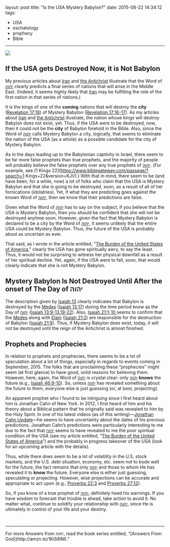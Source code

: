 layout: post
title: "Is the USA Mystery Babylon?"
date: 2015-08-22 14:34:12
tags:
- USA
- eschatology
- prophecy
- Bible
---
![](/images/Mystery_Babylon.jpg)
## If the USA gets Destroyed Now, it is Not Babylon
My previous articles about [Iran](http://answersfromgod.com/2015/05/23/Iran/) and [the Antichrist](http://answersfromgod.com/2015/08/15/Pondering-the-Antichrist/) illustrate that the Word of [&#1497;&#1492;&#1493;&#1492;](http://www.blueletterbible.org/lang/Lexicon/Lexicon.cfm?strongs=H3068&t=KJV) clearly predicts a final series of nations that will arise in the Middle East. (Indeed, it seems highly likely that [Iran](http://answersfromgod.com/2015/05/23/Iran/) may be fulfilling the role of the first nation in that series of nations.)

It is the kings of one of the **coming** nations that will destroy the **city** ([Revelation 17:18](https://www.biblegateway.com/passage/?search=Revelation+17%3A18&version=KJV)) of Mystery Babylon ([Revelation 17:16-17](https://www.biblegateway.com/passage/?search=Revelation+17%3A16-17&version=KJV)). As my articles about [Iran](http://answersfromgod.com/2015/05/23/Iran/) and [the Antichrist](http://answersfromgod.com/2015/08/15/Pondering-the-Antichrist/) illustrate, the nation whose kings will destroy Babylon does not exist, yet. Thus, if the USA were to be destroyed, now, then it could not be the **city** of Babylon foretold in the Bible. Also, since the Word of [&#1497;&#1492;&#1493;&#1492;](http://www.blueletterbible.org/lang/Lexicon/Lexicon.cfm?strongs=H3068&t=KJV) calls Mystery Babylon a city, logically, that seems to eliminate the nation of the USA (as a whole) as a possible candidate for the city of Mystery Babylon.

As in the days leading up to the Babylonian captivity in Israel, there seem to be far more false prophets than true prophets, and the majority of people will probably believe the false prophets over any true prophets of [&#1497;&#1492;&#1493;&#1492;](http://www.blueletterbible.org/lang/Lexicon/Lexicon.cfm?strongs=H3068&t=KJV). (For example, see [1 Kings 22](https://www.biblegateway.com/passage/?search=1 Kings+22&version=KJV).) With that in mind, there seem to be (and have been, for a while, now) a lot of folks who claim that the USA is Mystery Babylon and that she is going to be destroyed, soon, as a result of all of her fornications (idolatries). Yet, if what they are predicting goes against the known Word of [&#1497;&#1492;&#1493;&#1492;](http://www.blueletterbible.org/lang/Lexicon/Lexicon.cfm?strongs=H3068&t=KJV), then we know that their predictions are false.

Given what the Word of [&#1497;&#1492;&#1493;&#1492;](http://www.blueletterbible.org/lang/Lexicon/Lexicon.cfm?strongs=H3068&t=KJV) has to say on the subject, if you believe that the USA is Mystery Babylon, then you should be confident that she will not be destroyed anytime soon. However, given the fact that Mystery Babylon is declared to be a city by the Word of [&#1497;&#1492;&#1493;&#1492;](http://www.blueletterbible.org/lang/Lexicon/Lexicon.cfm?strongs=H3068&t=KJV), it seems unlikely that the entire USA could be Mystery Babylon. Thus, the future of the USA is probably about as uncertain as ever.

That said, as I wrote in the article entitled, "[The Burden of the United States of America](http://answersfromgod.com/2015/08/22/The-Burden-of-the-United-States-of-America/)," clearly the USA has gone spiritually awry, to say the least. Thus, it would not be surprising to witness her physical downfall as a result of her spiritual decline. Yet, again, if the USA were to fall, soon, that would clearly indicate that she is not Mystery Babylon.

## Mystery Babylon Is Not Destroyed Until After the onset of The Day of &#1497;&#1492;&#1493;&#1492;
The description given by [Isaiah 13](https://www.biblegateway.com/passage/?search=Isaiah+13&version=KJV) clearly indicates that Babylon is destroyed by the [Medes](https://www.blueletterbible.org/lang/Lexicon/Lexicon.cfm?strongs=H4074&t=KJV) ([Isaiah 13:17](https://www.biblegateway.com/passage/?search=Isaiah+13%3A17&version=KJV)) during the time period know as the Day of [&#1497;&#1492;&#1493;&#1492;](http://www.blueletterbible.org/lang/Lexicon/Lexicon.cfm?strongs=H3068&t=KJV) ([Isaiah 13:9-13,19-22](https://www.biblegateway.com/passage/?search=Isaiah+13%3A9-13%2C19-22&version=KJV)). Also, [Isaiah 21:1-10 ](https://www.biblegateway.com/passage/?search=Isaiah+21%3A1-10+&version=KJV) seems to confirm that the [Medes](https://www.blueletterbible.org/lang/Lexicon/Lexicon.cfm?strongs=H4074&t=KJV) along with [Elam](https://www.blueletterbible.org/lang/Lexicon/Lexicon.cfm?strongs=H5867&t=KJV) ([Isaiah 21:2](https://www.biblegateway.com/passage/?search=Isaiah+21%3A2&version=KJV)) are responsible for the destruction of Babylon ([Isaiah 21:9](https://www.biblegateway.com/passage/?search=Isaiah+21%3A9&version=KJV)). Thus, if Mystery Babylon does exist, today, it will not be destroyed until the reign of the Antichrist is almost finished.

## Prophets and Prophecies
In relation to prophets and prophecies, there seems to be a lot of speculation about a lot of things, especially in regards to events coming in September, 2015. The folks that are proclaiming these &ldquo;prophecies&rdquo; might seem (at first glance) to have good, solid reasons for believing them. However, here, again, the Word of [&#1497;&#1492;&#1493;&#1492;](http://www.blueletterbible.org/lang/Lexicon/Lexicon.cfm?strongs=H3068&t=KJV) is crystal clear: only [&#1497;&#1492;&#1493;&#1492;](http://www.blueletterbible.org/lang/Lexicon/Lexicon.cfm?strongs=H3068&t=KJV) **knows** the future (e.g., [Isaiah 46:9-10](https://www.biblegateway.com/passage/?search=Isaiah+46%3A9-10&version=KJV)). So, unless [&#1497;&#1492;&#1493;&#1492;](http://www.blueletterbible.org/lang/Lexicon/Lexicon.cfm?strongs=H3068&t=KJV) has revealed something about the future to them, everyone else is just guessing (or, at best, projecting).

An apparent prophet who I found to be intriguing since I first heard about him is Jonathan Cahn of New York. In 2012, I first heard of him and his theory about a Biblical pattern that he originally said was revealed to him by the Holy Spirit. In one of his latest videos (as of this writing)&mdash;[Jonathan Cahn Update](https://youtu.be/HbCIPFktGWU)&mdash;he seems to have uncertainty about the dates of his previous predictions. Jonathan Cahn&rsquo;s predictions were particularly interesting to me due to the fact that [&#1497;&#1492;&#1493;&#1492;](http://www.blueletterbible.org/lang/Lexicon/Lexicon.cfm?strongs=H3068&t=KJV) seems to have revealed to me the poor spiritual condition of the USA (see my article entitled, &ldquo;[The Burden of the United States of America](http://answersfromgod.com/2015/08/22/The-Burden-of-the-United-States-of-America/)&rdquo;) and the probably in progress takeover of the USA (look for an upcoming article with the details).

Thus, while there does seem to be a lot of volatility in the U.S. stock markets, and the U.S. debt situation, economy, etc. seem not to bode well for the future, the fact remains that only [&#1497;&#1492;&#1493;&#1492;](http://www.blueletterbible.org/lang/Lexicon/Lexicon.cfm?strongs=H3068&t=KJV) and those to whom He has revealed it to **know** the future. Everyone else is either just guessing, speculating or projecting. However, wise projections can be accurate and appropriate to act upon (e.g., [Proverbs 22:3](https://www.biblegateway.com/passage/?search=Proverbs+22%3A3&version=KJV) and [Proverbs 27:12](https://www.biblegateway.com/passage/?search=Proverbs+27%3A12&version=KJV)).

So, if you know of a true prophet of [&#1497;&#1492;&#1493;&#1492;](http://www.blueletterbible.org/lang/Lexicon/Lexicon.cfm?strongs=H3068&t=KJV), definitely heed his warnings. If you have wisdom to forecast that trouble is ahead, take action to avoid it. No matter what, continue to solidify your relationship with [&#1497;&#1492;&#1493;&#1492;](http://www.blueletterbible.org/lang/Lexicon/Lexicon.cfm?strongs=H3068&t=KJV), since He is ultimately in control of your life and your destiny.


<br>
<hr style="border:0; height:1px; background-image:linear-gradient(to right, rgba(0,0,0,0), rgba(0,0,0,0.75), rgba(0,0,0,0));">
For more Answers from &#1497;&#1492;&#1493;&#1492;, read the book series entitled, &ldquo;[Answers From God](http://amzn.to/1KiS8lM).&rdquo;
